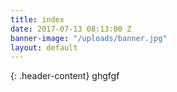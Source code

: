 ```yaml
---
title: index
date: 2017-07-13 08:13:00 Z
banner-image: "/uploads/banner.jpg"
layout: default
---
```


{: .header-content}
ghgfgf